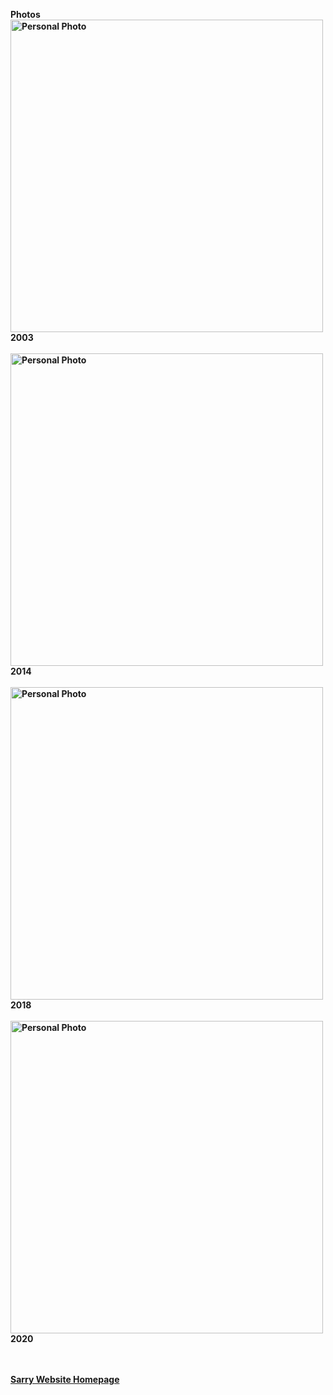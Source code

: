 <strong>Photos<strong>
<br>
<img alt="Personal Photo" src="https://dongzhsarry.github.io/Sarry/upload/gh-pages/files/2003.jpg?raw=true" width="500">
<br>2003
<br>
<br><img alt="Personal Photo" src="https://dongzhsarry.github.io/Sarry/upload/gh-pages/files/2014.jpg?raw=true" width="500">
<br>2014
<br>
<br><img alt="Personal Photo" src="https://dongzhsarry.github.io/Sarry/upload/gh-pages/files/2018.jpg?raw=true" width="500">
<br>2018
<br>
<br><img alt="Personal Photo" src="https://dongzhsarry.github.io/Sarry/upload/gh-pages/files/2020.jpg?raw=true" width="500">
<br>2020
  
  
  <br> <br>
[Sarry Website Homepage](https:///dongzhsarry.github.io/Sarry/index)
